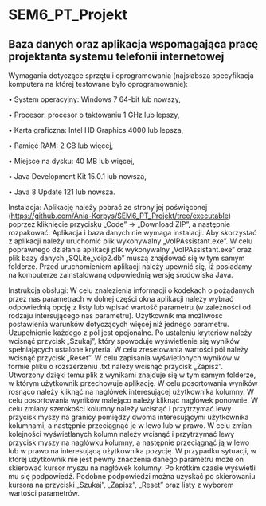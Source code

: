 # SEM6_PT_Projekt
## Baza danych oraz aplikacja wspomagająca pracę projektanta systemu telefonii internetowej

Wymagania dotyczące sprzętu i oprogramowania (najsłabsza specyfikacja komputera na której testowane było oprogramowanie):

•	System operacyjny: Windows 7 64-bit lub nowszy, 

•	Procesor: procesor o taktowaniu 1 GHz lub lepszy, 

•	Karta graficzna: Intel HD Graphics 4000 lub lepsza,

•	Pamięć RAM: 2 GB lub więcej, 

•	Miejsce na dysku: 40 MB lub więcej,

•	Java Development Kit 15.0.1 lub nowsza, 

•	Java 8 Update 121 lub nowsza.


Instalacja:
Aplikację należy pobrać ze strony jej poświęconej (https://github.com/Ania-Korpys/SEM6_PT_Projekt/tree/executable) poprzez kliknięcie przycisku „Code” → „Download ZIP”, a następnie rozpakować. Aplikacja i baza danych nie wymaga instalacji. Aby skorzystać z aplikacji należy uruchomić plik wykonywalny „VoIPAssistant.exe”. W celu poprawnego działania aplikacji plik wykonywalny „VoIPAssistant.exe” oraz plik bazy danych „SQLite_voip2.db” muszą znajdować się w tym samym folderze. Przed uruchomieniem aplikacji należy upewnić się, iż posiadamy na komputerze zainstalowaną odpowiednią wersję środowiska Java. 

Instrukcja obsługi:
W celu znalezienia informacji o kodekach o pożądanych przez nas parametrach w dolnej części okna aplikacji należy wybrać odpowiednią opcję z listy lub wpisać wartość parametru (w zależności od rodzaju intersującego nas parametru). Użytkownik ma możliwość postawienia warunków dotyczących więcej niż jednego parametru. Uzupełnienie każdego z pól jest opcjonalne. Po ustaleniu kryteriów należy wcisnąć przycisk „Szukaj”, który spowoduje wyświetlenie się wyników spełniających ustalone kryteria.
W celu zresetowania wartości pól należy wcisnąć przycisk „Reset”. 
W celu zapisania wyświetlonych wyników w formie pliku o rozszerzeniu .txt należy wcisnąć przycisk „Zapisz”. Utworzony dzięki temu plik z wynikami znajduje się w tym samym folderze, w którym użytkownik przechowuje aplikację. 
W celu posortowania wyników rosnąco należy kliknąć na nagłówek interesującej użytkownika kolumny. W celu posortowania wyników malejąco należy kliknąć nagłówek ponownie. 
W celu zmiany szerokości kolumny należy wcisnąć i przytrzymać lewy przycisk myszy na granicy pomiędzy dwoma interesującymi użytkownika kolumnami, a następnie przeciągnąć je w lewo lub w prawo. 
W celu zmian kolejności wyświetlanych kolumn należy wcisnąć i przytrzymać lewy przycisk myszy na nagłówku kolumny, a następnie przeciągnąć ją w lewo lub w prawo na interesującą użytkownika pozycję. 
W przypadku sytuacji, w której użytkownik nie jest pewny znaczenia danego parametru może on skierować kursor myszu na nagłówek kolumny. Po krótkim czasie wyświetli mu się podpowiedź. Podobne podpowiedzi można uzyskać po skierowaniu kursora na przyciski „Szukaj”, „Zapisz”, „Reset” oraz listy z wyborem wartości parametrów. 
